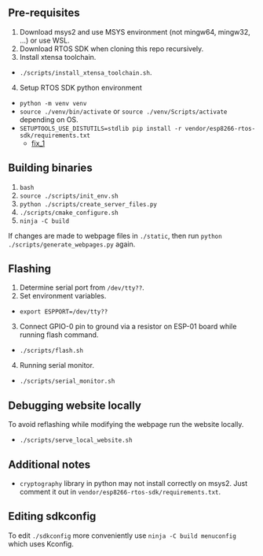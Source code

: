 ## Pre-requisites
1. Download msys2 and use MSYS environment (not mingw64, mingw32, ...) or use WSL.
2. Download RTOS SDK when cloning this repo recursively.
3. Install xtensa toolchain.
- ```./scripts/install_xtensa_toolchain.sh```.
4. Setup RTOS SDK python environment
- ```python -m venv venv```
- ```source ./venv/bin/activate``` or ```source ./venv/Scripts/activate``` depending on OS.
- ```SETUPTOOLS_USE_DISTUTILS=stdlib pip install -r vendor/esp8266-rtos-sdk/requirements.txt``` 
    - [fix_1](https://stackoverflow.com/a/76882830)

## Building binaries
1. ```bash```
2. ```source ./scripts/init_env.sh```
3. ```python ./scripts/create_server_files.py```
4. ```./scripts/cmake_configure.sh```
5. ```ninja -C build```

If changes are made to webpage files in ```./static```, then run ```python ./scripts/generate_webpages.py``` again.

## Flashing
1. Determine serial port from ```/dev/tty??```.
2. Set environment variables.
- ```export ESPPORT=/dev/tty??```
3. Connect GPIO-0 pin to ground via a resistor on ESP-01 board while running flash command.
- ```./scripts/flash.sh```
4. Running serial monitor.
- ```./scripts/serial_monitor.sh```

## Debugging website locally
To avoid reflashing while modifying the webpage run the website locally.
- ```./scripts/serve_local_website.sh```

## Additional notes
- ```cryptography``` library in python may not install correctly on msys2. Just comment it out in ```vendor/esp8266-rtos-sdk/requirements.txt```.

## Editing sdkconfig
To edit ```./sdkconfig``` more conveniently use ```ninja -C build menuconfig``` which uses Kconfig. 
